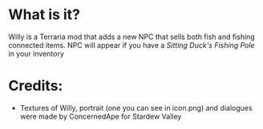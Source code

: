 # What is it?
Willy is a Terraria mod that adds a new NPC that sells both fish and fishing connected items. NPC will appear if you have a *Sitting Duck's Fishing Pole* in your inventory
# Credits:
- Textures of Willy, portrait (one you can see in icon.png) and dialogues were made by ConcernedApe for Stardew Valley
